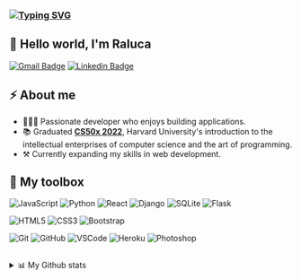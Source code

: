 ### [![Typing SVG](https://readme-typing-svg.demolab.com?font=Fira+Code&pause=1000&color=FFFF00&background=0D1117&vCenter=true&width=435&lines=%3Cp%3E+Hello+world!+%3C%2Fp%3E;%3Cp%3E+I'm+Raluca+%3C%2Fp%3E)](https://git.io/typing-svg)


## 👋 Hello world, I'm Raluca 
[![Gmail Badge](https://img.shields.io/badge/-ralucaioanacurt@gmail.com-c14438?style=flat&logo=Gmail&logoColor=white)](mailto:ralucaioanacurt@gmail.com "Connect via Email")
[![Linkedin Badge](https://img.shields.io/badge/-Raluca%20Curt-0072b1?style=flat&logo=Linkedin&logoColor=white)](https://www.linkedin.com/in/raluca-curt-9709251a3/ "Connect on LinkedIn")


## ⚡ About me
- 👩🏻‍💻 Passionate developer who enjoys building applications. 
- 📚 Graduated [**CS50x 2022**](https://cs50.harvard.edu/x/2022/), Harvard University's introduction to the intellectual enterprises of computer science and the art of programming.
- ⚒ Currently expanding my skills in web development.


## 🧰 My toolbox
![JavaScript](https://img.shields.io/badge/-JavaScript-181717?style=for-the-badge&logo=javascript)
![Python](https://img.shields.io/badge/-Python-f2cc10?style=for-the-badge&logo=Python)
![React](https://img.shields.io/badge/-React-181717?style=for-the-badge&logo=react)
![Django](https://img.shields.io/badge/-Django-092e20?style=for-the-badge&logo=django)
![SQLite](https://img.shields.io/badge/-SQLite-informational?style=for-the-badge&logo=sqlite)
![Flask](https://img.shields.io/badge/-Flask-grey?style=for-the-badge&logo=flask)


![HTML5](https://img.shields.io/badge/-HTML5-E34F26?style=for-the-badge&logo=html5&logoColor=white)
![CSS3](https://img.shields.io/badge/-CSS3-1572B6?style=for-the-badge&logo=css3)
![Bootstrap](https://img.shields.io/badge/-Bootstrap-563D7C?style=for-the-badge&logo=bootstrap)


![Git](https://img.shields.io/badge/-Git-181717?style=for-the-badge&logo=git)
![GitHub](https://img.shields.io/badge/-GitHub-181717?style=for-the-badge&logo=github)
![VSCode](https://img.shields.io/badge/-VSCode-blue?style=for-the-badge&logo=visual-studio-code)
![Heroku](https://img.shields.io/badge/-Heroku-430098?style=for-the-badge&logo=heroku)
![Photoshop](https://img.shields.io/badge/-Photoshop-181717?style=for-the-badge&logo=adobe-photoshop)

## 
<details>
  <summary>📊 My Github stats</summary>

  ----
  
  [![trophy](https://hacked-github-stat-trophies.vercel.app/?username=raluca-curt&title=Commit,MultiLanguage)](https://hacked-github-stat-trophies.vercel.app/)
  
  [![Top Langs](https://github-readme-stats.vercel.app/api/top-langs/?username=raluca-curt&layout=compact)](https://github.com/anuraghazra/github-readme-stats)

  ----
  
</details>
